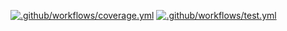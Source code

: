 [![.github/workflows/coverage.yml](https://code.harvard.edu/CS107/team23/actions/workflows/coverage.yml/badge.svg?branch=milestone2)](https://code.harvard.edu/CS107/team23/actions/workflows/coverage.yml)
[![.github/workflows/test.yml](https://code.harvard.edu/CS107/team23/actions/workflows/test.yml/badge.svg?branch=milestone2)](https://code.harvard.edu/CS107/team23/actions/workflows/test.yml)
